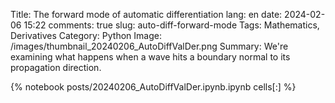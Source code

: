 ﻿Title: The forward mode of automatic differentiation
lang: en
date: 2024-02-06 15:22
comments: true
slug: auto-diff-forward-mode
Tags: Mathematics, Derivatives
Category: Python
Image: /images/thumbnail_20240206_AutoDiffValDer.png
Summary: We're examining what happens when a wave hits a boundary normal to its propagation direction.

{% notebook posts/20240206_AutoDiffValDer.ipynb.ipynb cells[:] %}
